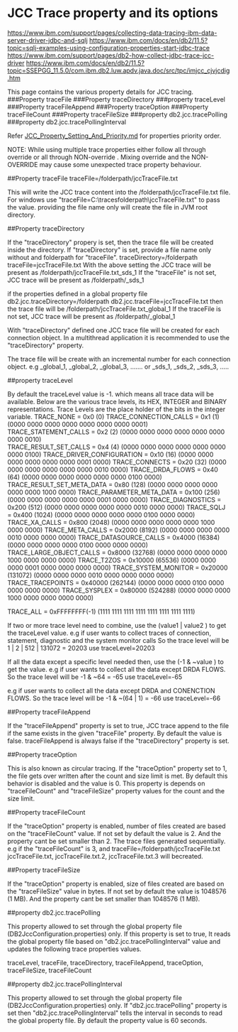 # JCC Trace property and its options

https://www.ibm.com/support/pages/collecting-data-tracing-ibm-data-server-driver-jdbc-and-sqlj
https://www.ibm.com/docs/en/db2/11.5?topic=sqlj-examples-using-configuration-properties-start-jdbc-trace
https://www.ibm.com/support/pages/db2-how-collect-jdbc-trace-jcc-driver
https://www.ibm.com/docs/en/db2/11.5?topic=SSEPGG_11.5.0/com.ibm.db2.luw.apdv.java.doc/src/tpc/imjcc_cjvjcdig.htm

This page contains the various property details for JCC tracing.
###Property traceFile
###Property traceDirectory
###property traceLevel 
###Property traceFileAppend 
###Property traceOption
###Property traceFileCount
###Property traceFileSize
###property db2.jcc.tracePolling
###property db2.jcc.tracePollingInterval

Refer [JCC_Property_Setting_And_Priority.md](docs/JCC_Property_Setting_And_Priority.md) for properties priority order.

NOTE: While using multiple trace properties either follow all through override or all through NON-override .
Mixing override and the NON-OVERRIDE may cause some unexpected trace property behaviour.

##Property traceFile
traceFile=/folderpath/jccTraceFile.txt

This will write the JCC trace content into the /folderpath/jccTraceFile.txt file. For windows use "traceFile=C:\\tracesfolderpath\\jccTraceFile.txt" to pass the value.
providing the file name only will create the file in JVM root directory.

##Property traceDirectory

If the "traceDirectory" propery is set, then the trace file will be created inside the directory.
If "traceDirectory" is set, provide a file name only without and folderpath for "traceFile".
traceDirectory=/folderpath
traceFile=jccTraceFile.txt
With the above setting the JCC trace will be present as /folderpath/jccTraceFile.txt_sds_1
If the "traceFile" is not set, JCC trace will be present as /folderpath/_sds_1

if the properties defined in a global property file 
db2.jcc.traceDirectory=/folderpath
db2.jcc.traceFile=jccTraceFile.txt
then the trace file will be /folderpath/jccTraceFile.txt_global_1
If the traceFile is not set, JCC trace will be present as /folderpath/_global_1

With "traceDirectory" defined one JCC trace file will be created for each connection object.
In a multithread application it is recommended to use the "traceDirectory" property.

The trace file will be create with an incremental number for each connection object.
e.g
_global_1, _global_2, _global_3, ....... 
or
_sds_1, _sds_2, _sds_3, .....

##property traceLevel 

By default the traceLevel value is -1. which means all trace data will be available.
Below are the various trace levels, its HEX, INTEGER and BINARY representations. Trace Levels are the place holder of the bits in the integer variable.
TRACE_NONE = 0x0  (0)
TRACE_CONNECTION_CALLS = 0x1  (1)   	(0000 0000 0000 0000 0000 0000 0000 0001)
TRACE_STATEMENT_CALLS = 0x2  (2)   	(0000 0000 0000 0000 0000 0000 0000 0010)     
TRACE_RESULT_SET_CALLS = 0x4  (4)   	(0000 0000 0000 0000 0000 0000 0000 0100)
TRACE_DRIVER_CONFIGURATION = 0x10  (16)   	(0000 0000 0000 0000 0000 0000 0001 0000)
TRACE_CONNECTS = 0x20  (32)   	(0000 0000 0000 0000 0000 0000 0010 0000)
TRACE_DRDA_FLOWS = 0x40  (64)  	(0000 0000 0000 0000 0000 0000 0100 0000)
TRACE_RESULT_SET_META_DATA = 0x80  (128)   	(0000 0000 0000 0000 0000 0000 1000 0000)
TRACE_PARAMETER_META_DATA = 0x100  (256)   	(0000 0000 0000 0000 0000 0001 0000 0000)
TRACE_DIAGNOSTICS = 0x200  (512)   	(0000 0000 0000 0000 0000 0010 0000 0000)
TRACE_SQLJ = 0x400  (1024)   	(0000 0000 0000 0000 0000 0100 0000 0000)
TRACE_XA_CALLS = 0x800  (2048)   	(0000 0000 0000 0000 0000 1000 0000 0000)
TRACE_META_CALLS = 0x2000  (8192)   	(0000 0000 0000 0000 0010 0000 0000 0000)
TRACE_DATASOURCE_CALLS = 0x4000  (16384)   	(0000 0000 0000 0000 0100 0000 0000 0000)
TRACE_LARGE_OBJECT_CALLS = 0x8000  (32768)   	(0000 0000 0000 0000 1000 0000 0000 0000)
TRACE_T2ZOS = 0x10000  (65536)   	(0000 0000 0000 0001 0000 0000 0000 0000)
TRACE_SYSTEM_MONITOR = 0x20000  (131072)   	(0000 0000 0000 0010 0000 0000 0000 0000)
TRACE_TRACEPOINTS = 0x40000  (262144)   	(0000 0000 0000 0100 0000 0000 0000 0000)
TRACE_SYSPLEX = 0x80000  (524288)   	(0000 0000 0000 1000 0000 0000 0000 0000)
	
TRACE_ALL = 0xFFFFFFFF(-1)    	(1111 1111 1111 1111 1111 1111 1111 1111)

If two or more trace level need to combine, use the (value1 | value2 ) to get the traceLevel value.
e.g  if user wants to collect traces of connection, statement, diagnostic and the system monitor calls
So the trace level will be 
1 | 2 | 512 | 131072 = 20203
use traceLevel=20203

If all the data except a specific level needed then, use the (-1 & ~value ) to get the value.
e.g  if user wants to collect all the data except DRDA FLOWS.
So the trace level will be 
-1 & ~64 = -65
use traceLevel=-65

e.g  if user wants to collect all the data except DRDA and CONENCTION FLOWS.
So the trace level will be 
-1 & ~(64 | 1) = -66
use traceLevel=-66

##Property traceFileAppend 

If the "traceFileAppend" property is set to true, JCC trace append to the file if the same exists in the given "traceFile" property.
By default the value is false.
traceFileAppend is always false if the "traceDirectory" property is set.

##Property traceOption

This is also known as circular tracing. If the "traceOption" property set to 1, the file gets over written after the count and size limit is met.
By default this behavior is disabled and the value is 0. This property is depends on "traceFileCount" and "traceFileSize" property values for the count and the size limit.

##Property traceFileCount

If the "traceOption" property is enabled, number of files created are based on the "traceFileCount" value.
If not set by default the value is 2. And the property cant be set smaller than 2.
The trace files generated sequentially.
e.g if the "traceFileCount" is 3, and traceFile=/folderpath/jccTraceFile.txt
jccTraceFile.txt, jccTraceFile.txt.2, jccTraceFile.txt.3 will becreated.

##Property traceFileSize
 
If the "traceOption" property is enabled, size of files created are based on the "traceFileSize" value in bytes.
If not set by default the value is 1048576 (1 MB). And the property cant be set smaller than 1048576 (1 MB).

##property db2.jcc.tracePolling

This property allowed to set through the global property file (DB2JccConfiguration.properties) only.
If this property is set to true, It reads the global property file based on "db2.jcc.tracePollingInterval" value and updates the following trace properties values.

traceLevel, traceFile, traceDirectory, traceFileAppend, traceOption, traceFileSize, traceFileCount

##property db2.jcc.tracePollingInterval

This property allowed to set through the global property file (DB2JccConfiguration.properties) only.
If "db2.jcc.tracePolling" property is set then "db2.jcc.tracePollingInterval" tells the interval in seconds to read the global property file.
By default the property value is 60 seconds.